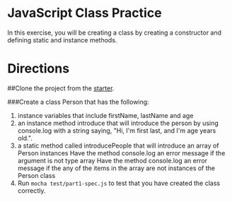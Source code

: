 # JavaScript Class Practice

In this exercise, you will be creating a class by creating a constructor and
defining static and instance methods.

# Directions

##Clone the project from the 
[starter](https://github.com/appacademy/practice-for-week-04-class-practice
"javascript-classes").

###Create a class Person that has the following:

1. instance variables that include firstName, lastName and age
2. an instance method introduce that will introduce the person by using
   console.log with a string saying, "Hi, I'm first last, and I'm age years
   old.".
3. a static method called introducePeople that will introduce an array of Person
   instances Have the method console.log an error message if the argument is not
   type array Have the method console.log an error message if the any of the
   items in the array are not instances of the Person class
4. Run `mocha test/part1-spec.js` to test that you have created the class
   correctly.